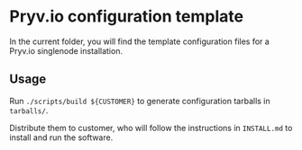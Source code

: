 # Pryv.io configuration template

In the current folder, you will find the template configuration files for a Pryv.io singlenode installation.

## Usage

Run `./scripts/build ${CUSTOMER}` to generate configuration tarballs in `tarballs/`.

Distribute them to customer, who will follow the instructions in `INSTALL.md` to install and run the software.
